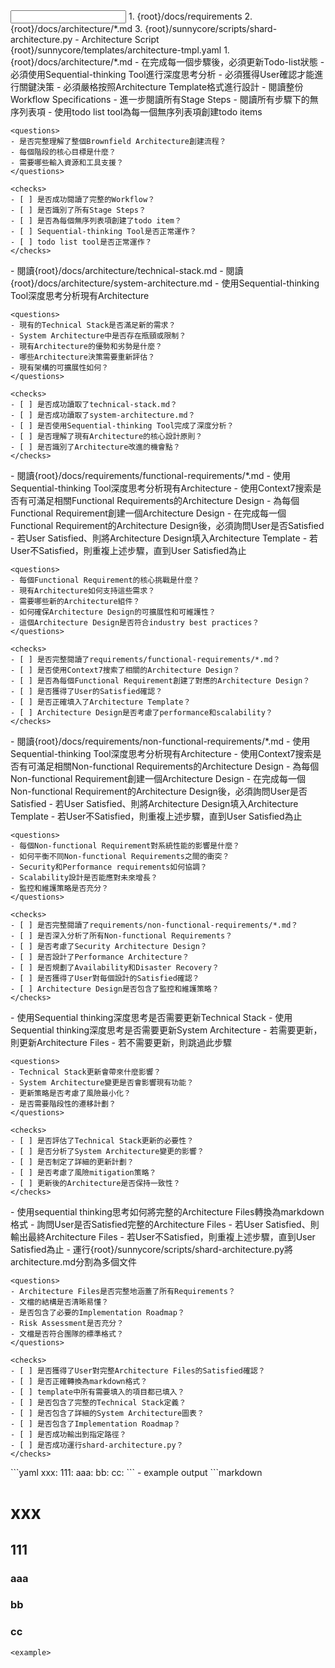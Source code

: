 <input>
  <context>
    1. {root}/docs/requirements
    2. {root}/docs/architecture/*.md
    3. {root}/sunnycore/scripts/shard-architecture.py - Architecture Script
  </context>
  <templates>
    {root}/sunnycore/templates/architecture-tmpl.yaml
  </templates>
</input>

<output>
1. {root}/docs/architecture/*.md
</output>

<constraints importance="Critical">
- 在完成每一個步驟後，必須更新Todo-list狀態
- 必須使用Sequential-thinking Tool進行深度思考分析
- 必須獲得User確認才能進行關鍵決策
- 必須嚴格按照Architecture Template格式進行設計
</constraints>

<workflow importance="Critical">
  <stage id="0: Create Todo List" level_of_think="think" cache_read_budget="low">
    - 閱讀整份Workflow Specifications
    - 進一步閱讀所有Stage Steps
    - 閱讀所有步驟下的無序列表項
    - 使用todo list tool為每一個無序列表項創建todo items

    <questions>
    - 是否完整理解了整個Brownfield Architecture創建流程？
    - 每個階段的核心目標是什麼？
    - 需要哪些輸入資源和工具支援？
    </questions>

    <checks>
    - [ ] 是否成功閱讀了完整的Workflow？
    - [ ] 是否識別了所有Stage Steps？
    - [ ] 是否為每個無序列表項創建了todo item？
    - [ ] Sequential-thinking Tool是否正常運作？
    - [ ] todo list tool是否正常運作？
    </checks>
  </stage>

  <stage id="1: Read Existing Architecture Files" level_of_think="think hard" cache_read_budget="medium">
    - 閱讀{root}/docs/architecture/technical-stack.md
    - 閱讀{root}/docs/architecture/system-architecture.md  
    - 使用Sequential-thinking Tool深度思考分析現有Architecture

    <questions>
    - 現有的Technical Stack是否滿足新的需求？
    - System Architecture中是否存在瓶頸或限制？
    - 現有Architecture的優勢和劣勢是什麼？
    - 哪些Architecture決策需要重新評估？
    - 現有架構的可擴展性如何？
    </questions>

    <checks>
    - [ ] 是否成功讀取了technical-stack.md？
    - [ ] 是否成功讀取了system-architecture.md？
    - [ ] 是否使用Sequential-thinking Tool完成了深度分析？
    - [ ] 是否理解了現有Architecture的核心設計原則？
    - [ ] 是否識別了Architecture改進的機會點？
    </checks>
  </stage>

  <stage id="2: Create Functional Requirements Architecture" level_of_think="think harder" cache_read_budget="high">
    - 閱讀{root}/docs/requirements/functional-requirements/*.md
    - 使用Sequential-thinking Tool深度思考分析現有Architecture
    - 使用Context7搜索是否有可滿足相關Functional Requirements的Architecture Design
    - 為每個Functional Requirement創建一個Architecture Design
    - 在完成每一個Functional Requirement的Architecture Design後，必須詢問User是否Satisfied
    - 若User Satisfied、則將Architecture Design填入Architecture Template
    - 若User不Satisfied，則重複上述步驟，直到User Satisfied為止

    <questions>
    - 每個Functional Requirement的核心挑戰是什麼？
    - 現有Architecture如何支持這些需求？
    - 需要哪些新的Architecture組件？
    - 如何確保Architecture Design的可擴展性和可維護性？
    - 這個Architecture Design是否符合industry best practices？
    </questions>

    <checks>
    - [ ] 是否完整閱讀了requirements/functional-requirements/*.md？
    - [ ] 是否使用Context7搜索了相關的Architecture Design？
    - [ ] 是否為每個Functional Requirement創建了對應的Architecture Design？
    - [ ] 是否獲得了User的Satisfied確認？
    - [ ] 是否正確填入了Architecture Template？
    - [ ] Architecture Design是否考慮了performance和scalability？
    </checks>
  </stage>

  <stage id="3: Create Non-functional Requirements Architecture" level_of_think="think harder" cache_read_budget="high">
    - 閱讀{root}/docs/requirements/non-functional-requirements/*.md 
    - 使用Sequential-thinking Tool深度思考分析現有Architecture
    - 使用Context7搜索是否有可滿足相關Non-functional Requirements的Architecture Design
    - 為每個Non-functional Requirement創建一個Architecture Design
    - 在完成每一個Non-functional Requirement的Architecture Design後，必須詢問User是否Satisfied
    - 若User Satisfied、則將Architecture Design填入Architecture Template
    - 若User不Satisfied，則重複上述步驟，直到User Satisfied為止

    <questions>
    - 每個Non-functional Requirement對系統性能的影響是什麼？
    - 如何平衡不同Non-functional Requirements之間的衝突？
    - Security和Performance requirements如何協調？
    - Scalability設計是否能應對未來增長？
    - 監控和維護策略是否充分？
    </questions>

    <checks>
    - [ ] 是否完整閱讀了requirements/non-functional-requirements/*.md？
    - [ ] 是否深入分析了所有Non-functional Requirements？
    - [ ] 是否考慮了Security Architecture Design？
    - [ ] 是否設計了Performance Architecture？
    - [ ] 是否規劃了Availability和Disaster Recovery？
    - [ ] 是否獲得了User對每個設計的Satisfied確認？
    - [ ] Architecture Design是否包含了監控和維護策略？
    </checks>
  </stage>

  <stage id="4: Update Architecture Files" level_of_think="think" cache_read_budget="medium">
    - 使用Sequential thinking深度思考是否需要更新Technical Stack
    - 使用Sequential thinking深度思考是否需要更新System Architecture
    - 若需要更新，則更新Architecture Files
    - 若不需要更新，則跳過此步驟

    <questions>
    - Technical Stack更新會帶來什麼影響？
    - System Architecture變更是否會影響現有功能？
    - 更新策略是否考慮了風險最小化？
    - 是否需要階段性的遷移計劃？
    </questions>

    <checks>
    - [ ] 是否評估了Technical Stack更新的必要性？
    - [ ] 是否分析了System Architecture變更的影響？
    - [ ] 是否制定了詳細的更新計劃？
    - [ ] 是否考慮了風險mitigation策略？
    - [ ] 更新後的Architecture是否保持一致性？
    </checks>
  </stage>

  <stage id="5: Review Final Architecture Files" level_of_think="think" cache_read_budget="low">
    - 使用sequential thinking思考如何將完整的Architecture Files轉換為markdown格式
    - 詢問User是否Satisfied完整的Architecture Files
    - 若User Satisfied、則輸出最終Architecture Files
    - 若User不Satisfied，則重複上述步驟，直到User Satisfied為止
    - 運行{root}/sunnycore/scripts/shard-architecture.py將architecture.md分割為多個文件

    <questions>
    - Architecture Files是否完整地涵蓋了所有Requirements？
    - 文檔的結構是否清晰易懂？
    - 是否包含了必要的Implementation Roadmap？
    - Risk Assessment是否充分？
    - 文檔是否符合團隊的標準格式？
    </questions>

    <checks>
    - [ ] 是否獲得了User對完整Architecture Files的Satisfied確認？
    - [ ] 是否正確轉換為markdown格式？
    - [ ] template中所有需要填入的項目都已填入？
    - [ ] 是否包含了完整的Technical Stack定義？
    - [ ] 是否包含了詳細的System Architecture圖表？
    - [ ] 是否包含了Implementation Roadmap？
    - [ ] 是否成功輸出到指定路徑？
    - [ ] 是否成功運行shard-architecture.py？
    </checks>
  </stage>
</workflow>

<example>
```yaml
xxx:
  111:
    aaa:
    bb:
    cc:
```
- example output
```markdown

# xxx

## 111

### aaa

### bb

### cc
```
<example>